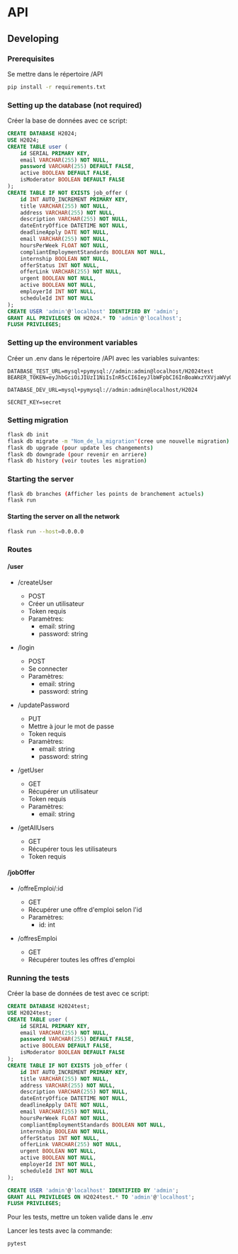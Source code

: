 # API

## Developing

### Prerequisites
Se mettre dans le répertoire /API
```bash
pip install -r requirements.txt
```

### Setting up the database (not required)
Créer la base de données avec ce script:
```sql
CREATE DATABASE H2024;
USE H2024;
CREATE TABLE user (
    id SERIAL PRIMARY KEY,
    email VARCHAR(255) NOT NULL,
    password VARCHAR(255) DEFAULT FALSE,
    active BOOLEAN DEFAULT FALSE,
    isModerator BOOLEAN DEFAULT FALSE
);
CREATE TABLE IF NOT EXISTS job_offer (
    id INT AUTO_INCREMENT PRIMARY KEY,
    title VARCHAR(255) NOT NULL,
    address VARCHAR(255) NOT NULL,
    description VARCHAR(255) NOT NULL,
    dateEntryOffice DATETIME NOT NULL,
    deadlineApply DATE NOT NULL,
    email VARCHAR(255) NOT NULL,
    hoursPerWeek FLOAT NOT NULL,
    compliantEmploymentStandards BOOLEAN NOT NULL,
    internship BOOLEAN NOT NULL,
    offerStatus INT NOT NULL,
    offerLink VARCHAR(255) NOT NULL,
    urgent BOOLEAN NOT NULL,
    active BOOLEAN NOT NULL,
    employerId INT NOT NULL,
    scheduleId INT NOT NULL
);
CREATE USER 'admin'@'localhost' IDENTIFIED BY 'admin';
GRANT ALL PRIVILEGES ON H2024.* TO 'admin'@'localhost';
FLUSH PRIVILEGES;
```

### Setting up the environment variables
Créer un .env dans le répertoire /API avec les variables suivantes:
```env
DATABASE_TEST_URL=mysql+pymysql://admin:admin@localhost/H2024test
BEARER_TOKEN=eyJhbGciOiJIUzI1NiIsInR5cCI6IeyJlbWFpbCI6InBoaWxzYXVjaWVyQGdtYWlsLmNvbSIsImV4cCI6MTcxMDnNk6hD83xlj9

DATABASE_DEV_URL=mysql+pymysql://admin:admin@localhost/H2024

SECRET_KEY=secret
```
### Setting migration
```bash
flask db init
flask db migrate -m "Nom_de_la_migration"(cree une nouvelle migration)
flask db upgrade (pour update les changements)
flask db downgrade (pour revenir en arriere)
flask db history (voir toutes les migration)
```
### Starting the server
```bash
flask db branches (Afficher les points de branchement actuels)
flask run
```

#### Starting the server on all the network
```bash
flask run --host=0.0.0.0
```

### Routes
#### /user
- /createUser
    - POST
    - Créer un utilisateur
    - Token requis
    - Paramètres:
        - email: string
        - password: string

- /login
    - POST
    - Se connecter
    - Paramètres:
        - email: string
        - password: string

- /updatePassword
    - PUT
    - Mettre à jour le mot de passe
    - Token requis
    - Paramètres:
        - email: string
        - password: string

- /getUser
    - GET
    - Récupérer un utilisateur
    - Token requis
    - Paramètres:
        - email: string

- /getAllUsers
    - GET
    - Récupérer tous les utilisateurs
    - Token requis

#### /jobOffer

- /offreEmploi/:id
    - GET
    - Récupérer une offre d'emploi selon l'id
    - Paramètres:
        - id: int

- /offresEmploi
    - GET
    - Récupérer toutes les offres d'emploi


### Running the tests

Créer la base de données de test avec ce script:
```sql
CREATE DATABASE H2024test;
USE H2024test;
CREATE TABLE user (
    id SERIAL PRIMARY KEY,
    email VARCHAR(255) NOT NULL,
    password VARCHAR(255) DEFAULT FALSE,
    active BOOLEAN DEFAULT FALSE,
    isModerator BOOLEAN DEFAULT FALSE
);
CREATE TABLE IF NOT EXISTS job_offer (
    id INT AUTO_INCREMENT PRIMARY KEY,
    title VARCHAR(255) NOT NULL,
    address VARCHAR(255) NOT NULL,
    description VARCHAR(255) NOT NULL,
    dateEntryOffice DATETIME NOT NULL,
    deadlineApply DATE NOT NULL,
    email VARCHAR(255) NOT NULL,
    hoursPerWeek FLOAT NOT NULL,
    compliantEmploymentStandards BOOLEAN NOT NULL,
    internship BOOLEAN NOT NULL,
    offerStatus INT NOT NULL,
    offerLink VARCHAR(255) NOT NULL,
    urgent BOOLEAN NOT NULL,
    active BOOLEAN NOT NULL,
    employerId INT NOT NULL,
    scheduleId INT NOT NULL
);

CREATE USER 'admin'@'localhost' IDENTIFIED BY 'admin';
GRANT ALL PRIVILEGES ON H2024test.* TO 'admin'@'localhost';
FLUSH PRIVILEGES;
```
Pour les tests, mettre un token valide dans le .env

Lancer les tests avec la commande:
```bash
pytest
```